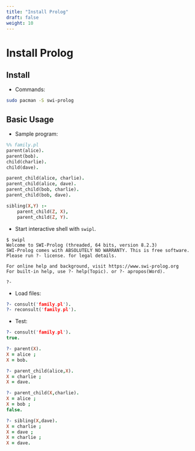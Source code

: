 ```yaml
---
title: "Install Prolog"
draft: false
weight: 10
---
```


# Install Prolog

## Install

- Commands:

```sh
sudo pacman -S swi-prolog
```

## Basic Usage

- Sample program:

```prolog
%% family.pl
parent(alice).
parent(bob).
child(charlie).
child(dave).

parent_child(alice, charlie).
parent_child(alice, dave).
parent_child(bob, charlie).
parent_child(bob, dave).

sibling(X,Y) :-
    parent_child(Z, X),
    parent_child(Z, Y).
```

- Start interactive shell with `swipl`.

```text
$ swipl
Welcome to SWI-Prolog (threaded, 64 bits, version 8.2.3)
SWI-Prolog comes with ABSOLUTELY NO WARRANTY. This is free software.
Please run ?- license. for legal details.

For online help and background, visit https://www.swi-prolog.org
For built-in help, use ?- help(Topic). or ?- apropos(Word).

?-
```

- Load files:

```prolog
?- consult('family.pl').
?- reconsult('family.pl').
```

- Test:

```prolog
?- consult('family.pl').
true.

?- parent(X).
X = alice ;
X = bob.

?- parent_child(alice,X).
X = charlie ;
X = dave.

?- parent_child(X,charlie).
X = alice ;
X = bob ;
false.

?- sibling(X,dave).
X = charlie ;
X = dave ;
X = charlie ;
X = dave.
```
